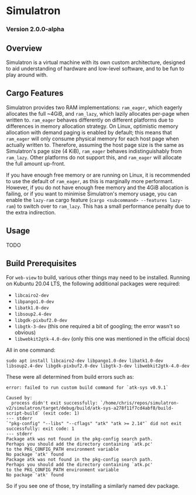 # Simulatron
### Version 2.0.0-alpha

## Overview
Simulatron is a virtual machine with its own custom architecture, designed to aid understanding of hardware and low-level software, and to be fun to play around with.

## Cargo Features
Simulatron provides two RAM implementations: `ram_eager`, which eagerly allocates the full ~4GiB, and `ram_lazy`, which lazily allocates per-page when written to.
`ram_eager` behaves differently on different platforms due to differences in memory allocation strategy.
On Linux, optimistic memory allocation with demand paging is enabled by default; this means that `ram_eager` will only consume physical memory for each host page when actually written to. Therefore, assuming the host page size is the same as Simulatron's page size (4 KiB), `ram_eager` behaves indistinguishably from `ram_lazy`.
Other platforms do not support this, and `ram_eager` will allocate the full amount up-front.

If you have enough free memory or are running on Linux, it is recommended to use the default of `ram_eager`, as this is marginally more performant.
However, if you do not have enough free memory and the 4GiB allocation is failing, or if you want to minimise Simulatron's memory usage, you can enable the `lazy-ram` cargo feature (`cargo <subcommand> --features lazy-ram`) to switch over to `ram_lazy`.
This has a small performance penalty due to the extra indirection.

## Usage
TODO

## Build Prerequisites
For `web-view` to build, various other things may need to be installed. Running on Kubuntu 20.04 LTS, the following additional packages were required:
* `libcairo2-dev`
* `libpango1.0-dev`
* `libatk1.0-dev`
* `libsoup2.4-dev`
* `libgdk-pixbuf2.0-dev`
* `libgtk-3-dev` (this one required a bit of googling; the error wasn't so obvious)
* `libwebkit2gtk-4.0-dev` (only this one was mentioned in the official docs)

All in one command:
```
sudo apt install libcairo2-dev libpango1.0-dev libatk1.0-dev libsoup2.4-dev libgdk-pixbuf2.0-dev libgtk-3-dev libwebkit2gtk-4.0-dev
```


These were all determined from build errors such as:
```
error: failed to run custom build command for `atk-sys v0.9.1`

Caused by:
  process didn't exit successfully: `/home/chris/repos/simulatron-v2/simulatron/target/debug/build/atk-sys-a278f11f7cd4abf8/build-script-build` (exit code: 1)
--- stderr
`"pkg-config" "--libs" "--cflags" "atk" "atk >= 2.14"` did not exit successfully: exit code: 1
--- stderr
Package atk was not found in the pkg-config search path.
Perhaps you should add the directory containing `atk.pc'
to the PKG_CONFIG_PATH environment variable
No package 'atk' found
Package atk was not found in the pkg-config search path.
Perhaps you should add the directory containing `atk.pc'
to the PKG_CONFIG_PATH environment variable
No package 'atk' found
```
So if you see one of those, try installing a similarly named dev package.
